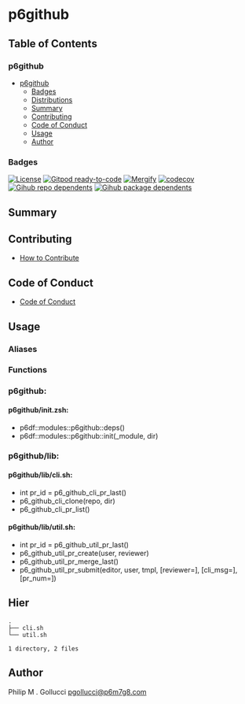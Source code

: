 # p6github

## Table of Contents


### p6github
- [p6github](#p6github)
  - [Badges](#badges)
  - [Distributions](#distributions)
  - [Summary](#summary)
  - [Contributing](#contributing)
  - [Code of Conduct](#code-of-conduct)
  - [Usage](#usage)
  - [Author](#author)

### Badges

[![License](https://img.shields.io/badge/License-Apache%202.0-yellowgreen.svg)](https://opensource.org/licenses/Apache-2.0)
[![Gitpod ready-to-code](https://img.shields.io/badge/Gitpod-ready--to--code-blue?logo=gitpod)](https://gitpod.io/#https://github.com/p6m7g8/p6github)
[![Mergify](https://img.shields.io/endpoint.svg?url=https://gh.mergify.io/badges/p6m7g8/p6github/&style=flat)](https://mergify.io)
[![codecov](https://codecov.io/gh/p6m7g8/p6github/branch/master/graph/badge.svg?token=14Yj1fZbew)](https://codecov.io/gh/p6m7g8/p6github)
[![Gihub repo dependents](https://badgen.net/github/dependents-repo/p6m7g8/p6github)](https://github.com/p6m7g8/p6github/network/dependents?dependent_type=REPOSITORY)
[![Gihub package dependents](https://badgen.net/github/dependents-pkg/p6m7g8/p6github)](https://github.com/p6m7g8/p6github/network/dependents?dependent_type=PACKAGE)

## Summary

## Contributing

- [How to Contribute](CONTRIBUTING.md)

## Code of Conduct

- [Code of Conduct](https://github.com/p6m7g8/.github/blob/master/CODE_OF_CONDUCT.md)

## Usage


### Aliases


### Functions

### p6github:

#### p6github/init.zsh:

- p6df::modules::p6github::deps()
- p6df::modules::p6github::init(_module, dir)


### p6github/lib:

#### p6github/lib/cli.sh:

- int pr_id = p6_github_cli_pr_last()
- p6_github_cli_clone(repo, dir)
- p6_github_cli_pr_list()

#### p6github/lib/util.sh:

- int pr_id = p6_github_util_pr_last()
- p6_github_util_pr_create(user, reviewer)
- p6_github_util_pr_merge_last()
- p6_github_util_pr_submit(editor, user, tmpl, [reviewer=], [cli_msg=], [pr_num=])



## Hier
```text
.
├── cli.sh
└── util.sh

1 directory, 2 files
```
## Author

Philip M . Gollucci <pgollucci@p6m7g8.com>
